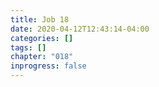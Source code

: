 ```yaml
---
title: Job 18
date: 2020-04-12T12:43:14-04:00
categories: []
tags: []
chapter: "018"
inprogress: false
---
```


